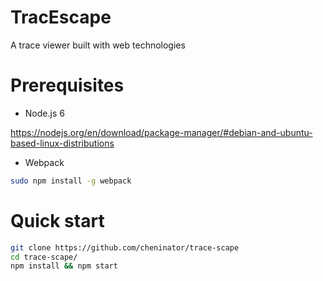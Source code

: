 # TracEscape
A trace viewer built with web technologies

# Prerequisites
- Node.js 6

https://nodejs.org/en/download/package-manager/#debian-and-ubuntu-based-linux-distributions
- Webpack
```bash
sudo npm install -g webpack
```

# Quick start
```bash
git clone https://github.com/cheninator/trace-scape
cd trace-scape/
npm install && npm start
```
